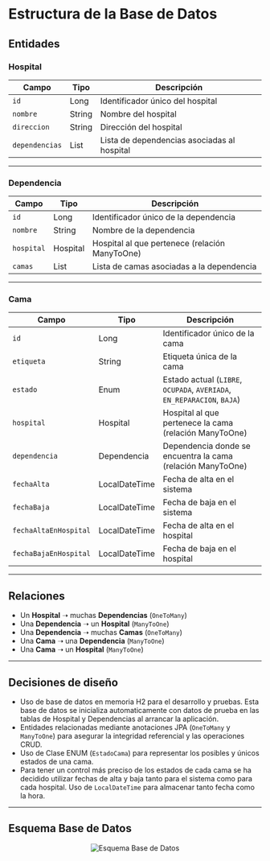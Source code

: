 #  Estructura de la Base de Datos

##  Entidades

###  Hospital

| Campo         | Tipo              | Descripción                                     |
|---------------|-------------------|-------------------------------------------------|
| `id`          | Long              | Identificador único del hospital                |
| `nombre`      | String            | Nombre del hospital                             |
| `direccion`   | String            | Dirección del hospital                          |
| `dependencias`| List<Dependencia> | Lista de dependencias asociadas al hospital     |

---

###  Dependencia

| Campo      | Tipo           | Descripción                                           |
|------------|----------------|-------------------------------------------------------|
| `id`       | Long           | Identificador único de la dependencia                 |
| `nombre`   | String         | Nombre de la dependencia                              |
| `hospital` | Hospital       | Hospital al que pertenece (relación ManyToOne)       |
| `camas`    | List<Cama>     | Lista de camas asociadas a la dependencia            |

---

###  Cama

| Campo                  | Tipo            | Descripción                                                                 |
|------------------------|-----------------|-----------------------------------------------------------------------------|
| `id`                   | Long            | Identificador único de la cama                                              |
| `etiqueta`             | String          | Etiqueta única de la cama                                                   |
| `estado`               | Enum            | Estado actual (`LIBRE`, `OCUPADA`, `AVERIADA`, `EN_REPARACION`, `BAJA`)     |
| `hospital`             | Hospital        | Hospital al que pertenece la cama (relación ManyToOne)                     |
| `dependencia`          | Dependencia     | Dependencia donde se encuentra la cama (relación ManyToOne)                |
| `fechaAlta`            | LocalDateTime   | Fecha de alta en el sistema                                                 |
| `fechaBaja`            | LocalDateTime   | Fecha de baja en el sistema                                                 |
| `fechaAltaEnHospital`  | LocalDateTime   | Fecha de alta en el hospital                                                |
| `fechaBajaEnHospital`  | LocalDateTime   | Fecha de baja en el hospital                                                |

---

##  Relaciones

- Un **Hospital** ➝ muchas **Dependencias** (`OneToMany`)
- Una **Dependencia** ➝ un **Hospital** (`ManyToOne`)
- Una **Dependencia** ➝ muchas **Camas** (`OneToMany`)
- Una **Cama** ➝ una **Dependencia** (`ManyToOne`)
- Una **Cama** ➝ un **Hospital** (`ManyToOne`)

---

## Decisiones de diseño

- Uso de base de datos en memoria H2 para el desarrollo y pruebas. Esta base de datos se inicializa automaticamente con datos de prueba en las tablas de Hospital y Dependencias al arrancar la aplicación.
- Entidades relacionadas mediante anotaciones JPA (`OneToMany` y `ManyToOne`) para asegurar la integridad referencial y las operaciones CRUD.
- Uso de Clase ENUM (`EstadoCama`) para representar los posibles y únicos estados de una cama.
- Para tener un control más preciso de los estados de cada cama se ha decidido utilizar fechas de alta y baja tanto para el sistema como para cada hospital. Uso de `LocalDateTime` para almacenar tanto fecha como la hora.

---

## Esquema Base de Datos

<div align="center">

  <img src="https://github.com/user-attachments/assets/0e71a253-d8f1-4b65-84b8-45a76f5ef9e2" alt="Esquema Base de Datos" />

</div>

